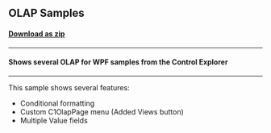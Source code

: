 ## OLAP Samples
#### [Download as zip](https://grapecity.github.io/DownGit/#/home?url=https://github.com/GrapeCity/ComponentOne-WPF-Samples/tree/master/NET_4.5.2/C1.WPF.Olap/CS/OlapSamples/OlapSamples)
____
#### Shows several OLAP for WPF samples from the Control Explorer
____
This sample shows several features:


* Conditional formatting
* Custom C1OlapPage menu (Added Views button)
* Multiple Value fields
